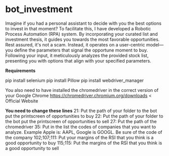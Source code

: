 # bot_investment
Imagine if you had a personal assistant to decide with you the best options to invest in that moment? To facilitate this, I have developed a Robotic Process Automation (RPA) system. By incorporating your curated list and investment thesis, it guides you towards the most favorable opportunities. Rest assured, it's not a scam. Instead, it operates on a user-centric model—you define the parameters that signal the opportune moment to buy. Following your input, it meticulously analyzes the provided stock list, presenting you with options that align with your specified parameters.

**Requirements** 

pip install selenium
pip install Pillow
pip install webdriver_manager

You also need to have installed the chromedriver in the correct version of your Google Chrome
https://chromedriver.chromium.org/downloads < Official Website

**You need to change these lines**
21: Put the path of your folder to the bot put the printscreen of opportunities to buy
22: Put the path of your folder to the bot put the printscreen of opportunities to sell
27: Put the path of the chromedriver 
35: Put in the list the codes of companies that you want to analyze. Example Apple is: AAPL, Google is GOOGL. Be sure of the code of the company
102;107;111: Put your margins of the RSI that you think is a good opportunity to buy
115;115: Put the margins of the RSI that you think is a good opportunity to sell


